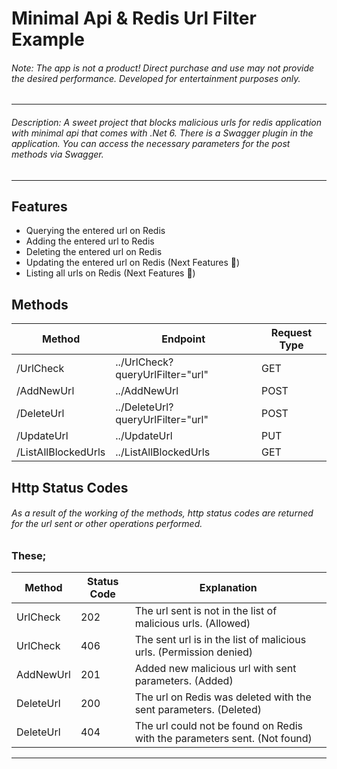 # Minimal Api & Redis Url Filter Example

###### Note: The app is not a product! Direct purchase and use may not provide the desired performance. Developed for entertainment purposes only.
---

###### Description:  A sweet project that blocks malicious urls for redis application with minimal api that comes with .Net 6. There is a Swagger plugin in the application. You can access the necessary parameters for the post methods via Swagger.
---

## Features

- Querying the entered url on Redis
- Adding the entered url to Redis
- Deleting the entered url on Redis
- Updating the entered url on Redis (Next Features 🖖)
- Listing all urls on Redis (Next Features 🖖)

##  Methods

| Method | Endpoint | Request Type |
| ------ | ------ | ------ |
| /UrlCheck | ../UrlCheck?queryUrlFilter="url" | GET
| /AddNewUrl | ../AddNewUrl | POST
| /DeleteUrl | ../DeleteUrl?queryUrlFilter="url" | POST
| /UpdateUrl | ../UpdateUrl | PUT
| /ListAllBlockedUrls | ../ListAllBlockedUrls | GET

## Http Status Codes

###### As a result of the working of the methods, http status codes are returned for the url sent or other operations performed.

### These;


| Method | Status Code | Explanation |
| ------ | ------ | ------ |
| UrlCheck |202 | The url sent is not in the list of malicious urls. (Allowed)
| UrlCheck | 406 | The sent url is in the list of malicious urls. (Permission denied)
| AddNewUrl | 201 | Added new malicious url with sent parameters. (Added)
| DeleteUrl | 200 | The url on Redis was deleted with the sent parameters. (Deleted)
| DeleteUrl | 404 | The url could not be found on Redis with the parameters sent. (Not found)

---
